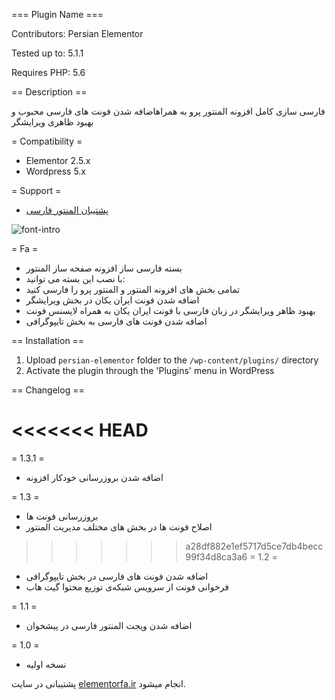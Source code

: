 
=== Plugin Name ===

Contributors: Persian Elementor

Tested up to: 5.1.1

Requires PHP: 5.6


== Description ==

فارسی سازی کامل افزونه المنتور پرو به همراهاضافه شدن فونت های فارسی محبوب و بهبود ظاهری ویرایشگر

= Compatibility =
* Elementor 2.5.x
* Wordpress 5.x

= Support =
*  [پشتیبان المنتور فارسی](https://elementorfa.ir/)


![font-intro](https://user-images.githubusercontent.com/7595716/55623844-62394f00-57b9-11e9-8c83-5aa070718520.png)


= Fa =
* بسته فارسی ساز افزونه صفحه ساز المنتور
* با نصب این بسته می توانید:
* تمامی بخش های افزونه المنتور و المنتور پرو را فارسی کنید
* اضافه شدن فونت ایران یکان در بخش ویرایشگر
* بهبود ظاهر ویرایشگر در زبان فارسی با فونت ایران یکان به همراه لایسنس فونت
* اضافه شدن فونت های فارسی به بخش تایپوگرافی

== Installation ==

1. Upload `persian-elementor` folder to the `/wp-content/plugins/` directory
2. Activate the plugin through the 'Plugins' menu in WordPress

== Changelog ==

<<<<<<< HEAD
=======
= 1.3.1 =
*  اضافه شدن بروزرسانی خودکار افزونه

= 1.3 =
*  بروزرسانی فونت ها
*  اصلاح فونت ها در بخش های مختلف مدیریت المنتور

>>>>>>> a28df882e1ef5717d5ce7db4becc99f34d8ca3a6
= 1.2 =
*  اضافه شدن فونت های فارسی در بخش تایپوگرافی
*  فرخوانی فونت از سرویس شبکه‌ی توزیع محتوا گیت هاب

= 1.1 =
* اضافه شدن ویجت المنتور فارسی در پیشخوان

= 1.0 =
* نسخه اولیه


پشتیبانی در سایت [elementorfa.ir](http://elementorfa.ir) انجام میشود.
